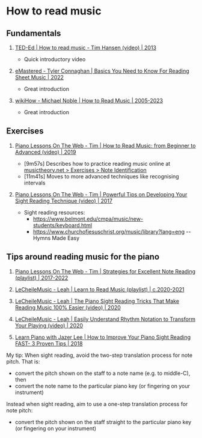# How to read music


## Fundamentals

1. [TED-Ed | How to read music - Tim Hansen (video) | 2013](https://www.youtube.com/watch?v=ZN41d7Txcq0)
   - Quick introductory video

1. [eMastered - Tyler Connaghan | Basics You Need to Know For Reading Sheet Music | 2022](https://emastered.com/blog/sheet-music-reading)
   - Great introduction

1. [wikiHow - Michael Noble | How to Read Music | 2005-2023](https://www.wikihow.com/Read-Music)
   - Great introduction


## Exercises

1. [Piano Lessons On The Web - Tim | How to Read Music: from Beginner to Advanced (video) | 2019](https://www.youtube.com/watch?v=5WffAfGOpEY)
   - [9m57s] Describes how to practice reading music online at [musictheory.net > Exercises > Note Identification](https://www.musictheory.net/exercises/note)
   - [11m41s] Moves to more advanced techniques like recognising intervals

1. [Piano Lessons On The Web - Tim | Powerful Tips on Developing Your Sight Reading Technique (video) | 2017](https://www.youtube.com/watch?v=6WSvfK2DqAs)
   - Sight reading resources:
     * https://www.belmont.edu/cmpa/music/new-students/keyboard.html
     * https://www.churchofjesuschrist.org/music/library?lang=eng -- Hymns Made Easy


## Tips around reading music for the piano

1. [Piano Lessons On The Web - Tim | Strategies for Excellent Note Reading (playlist) | 2017-2022](https://www.youtube.com/playlist?list=PLUyDmNalB0riquU-6L-dgXo6tacn1_zdB)

1. [LeCheileMusic - Leah | Learn to Read Music (playlist) | c.2020-2021](https://www.youtube.com/playlist?list=PLxWg_0QwEt80v9LX6ZQ2hiBSL25GqTu7b)

1. [LeCheileMusic - Leah | The Piano Sight Reading Tricks That Make Reading Music 100% Easier (video) | 2020](https://www.youtube.com/watch?v=3A6NcbSJpHU)

1. [LeCheileMusic - Leah | Easily Understand Rhythm Notation to Transform Your Playing (video) | 2020](https://www.youtube.com/watch?v=WXCLrYIwc70)

1. [Learn Piano with Jazer Lee | How to Improve Your Piano Sight Reading FAST- 3 Proven Tips | 2018](https://www.youtube.com/watch?v=XwPRj2kOCU4)

My tip: When sight reading, avoid the two-step translation process for note pitch. That is:

- convert the pitch shown on the staff to a note name (e.g. to middle-C), then
- convert the note name to the particular piano key (or fingering on your instrument)

Instead when sight reading, aim to use a one-step translation process for note pitch:

- convert the pitch shown on the staff straight to the particular piano key (or fingering on your instrument)

